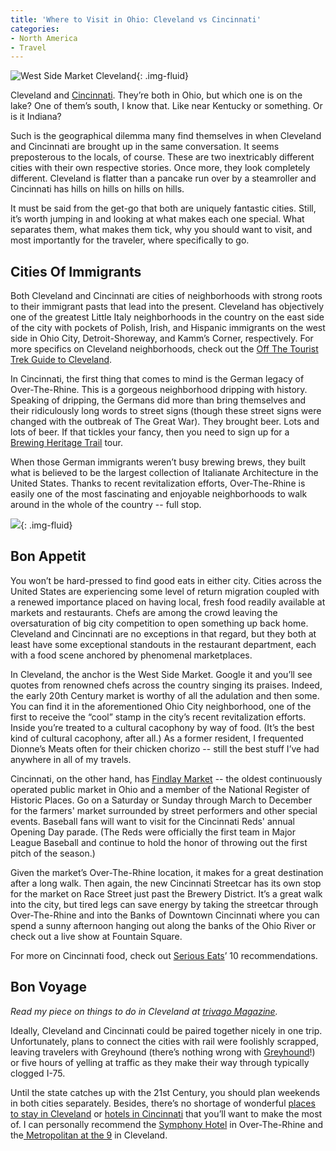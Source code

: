 ```yaml
---
title: 'Where to Visit in Ohio: Cleveland vs Cincinnati'
categories:
- North America
- Travel
---
```


![West Side Market Cleveland](https://withoutapath.com/wp-content/uploads/2017/05/West-Side-Market-Cleveland.jpg){: .img-fluid}

Cleveland and [Cincinnati](https://withoutapath.com/traveling-cincinnati/). They’re both in Ohio, but which one is on the lake? One of them’s south, I know that. Like near Kentucky or something. Or is it Indiana?

Such is the geographical dilemma many find themselves in when Cleveland and Cincinnati are brought up in the same conversation. It seems preposterous to the locals, of course. These are two inextricably different cities with their own respective stories. Once more, they look completely different. Cleveland is flatter than a pancake run over by a steamroller and Cincinnati has hills on hills on hills on hills.

It must be said from the get-go that both are uniquely fantastic cities. Still, it’s worth jumping in and looking at what makes each one special. What separates them, what makes them tick, why you should want to visit, and most importantly for the traveler, where specifically to go.

## **Cities Of Immigrants**

Both Cleveland and Cincinnati are cities of neighborhoods with strong roots to their immigrant pasts that lead into the present. Cleveland has objectively one of the greatest Little Italy neighborhoods in the country on the east side of the city with pockets of Polish, Irish, and Hispanic immigrants on the west side in Ohio City, Detroit-Shoreway, and Kamm’s Corner, respectively. For more specifics on Cleveland neighborhoods, check out the [Off The Tourist Trek Guide to Cleveland](https://withoutapath.com/travel-guides/cleveland/).

In Cincinnati, the first thing that comes to mind is the German legacy of Over-The-Rhine. This is a gorgeous neighborhood dripping with history. Speaking of dripping, the Germans did more than bring themselves and their ridiculously long words to street signs (though these street signs were changed with the outbreak of The Great War). They brought beer. Lots and lots of beer. If that tickles your fancy, then you need to sign up for a [Brewing Heritage Trail](http://brewingheritagetrail.org/tours) tour.

When those German immigrants weren’t busy brewing brews, they built what is believed to be the largest collection of Italianate Architecture in the United States. Thanks to recent revitalization efforts, Over-The-Rhine is easily one of the most fascinating and enjoyable neighborhoods to walk around in the whole of the country -- full stop.

![](https://withoutapath.com/wp-content/uploads/2017/07/Cincinnati-Ohio.jpg){: .img-fluid}

## **Bon Appetit**

You won’t be hard-pressed to find good eats in either city. Cities across the United States are experiencing some level of return migration coupled with a renewed importance placed on having local, fresh food readily available at markets and restaurants. Chefs are among the crowd leaving the oversaturation of big city competition to open something up back home. Cleveland and Cincinnati are no exceptions in that regard, but they both at least have some exceptional standouts in the restaurant department, each with a food scene anchored by phenomenal marketplaces.

In Cleveland, the anchor is the West Side Market. Google it and you’ll see quotes from renowned chefs across the country singing its praises. Indeed, the early 20th Century market is worthy of all the adulation and then some. You can find it in the aforementioned Ohio City neighborhood, one of the first to receive the “cool” stamp in the city’s recent revitalization efforts. Inside you’re treated to a cultural cacophony by way of food. (It’s the best kind of cultural cacophony, after all.) As a former resident, I frequented Dionne’s Meats often for their chicken chorizo -- still the best stuff I’ve had anywhere in all of my travels.

Cincinnati, on the other hand, has [Findlay Market](http://www.findlaymarket.org/) -- the oldest continuously operated public market in Ohio and a member of the National Register of Historic Places. Go on a Saturday or Sunday through March to December for the farmers' market surrounded by street performers and other special events. Baseball fans will want to visit for the Cincinnati Reds' annual Opening Day parade. (The Reds were officially the first team in Major League Baseball and continue to hold the honor of throwing out the first pitch of the season.)

Given the market’s Over-The-Rhine location, it makes for a great destination after a long walk. Then again, the new Cincinnati Streetcar has its own stop for the market on Race Street just past the Brewery District. It’s a great walk into the city, but tired legs can save energy by taking the streetcar through Over-The-Rhine and into the Banks of Downtown Cincinnati where you can spend a sunny afternoon hanging out along the banks of the Ohio River or check out a live show at Fountain Square.

For more on Cincinnati food, check out [Serious Eats](http://www.seriouseats.com/where-to-eat-in-cincinnati)’ 10 recommendations.

## **Bon Voyage**

_Read my piece on things to do in Cleveland at [trivago Magazine](http://room5.trivago.com/things-to-do-in-cleveland-ohio/)._

Ideally, Cleveland and Cincinnati could be paired together nicely in one trip. Unfortunately, plans to connect the cities with rail were foolishly scrapped, leaving travelers with Greyhound (there’s nothing wrong with [Greyhound](https://withoutapath.com/riding-greyhound/)!) or five hours of yelling at traffic as they make their way through typically clogged I-75.

Until the state catches up with the 21st Century, you should plan weekends in both cities separately. Besides, there’s no shortage of wonderful [places to stay in Cleveland](https://www.skyscanner.com/trip/cleveland-oh/hotels) or [hotels in Cincinnati](https://www.skyscanner.com/trip/cincinnati-oh/hotels) that you’ll want to make the most of. I can personally recommend the [Symphony Hotel](http://www.symphonyhotel.com/) in Over-The-Rhine and the[ Metropolitan at the 9](http://www.marriott.com/hotels/travel/cleak-metropolitan-at-the-9-autograph-collection/?scid=bb1a189a-fec3-4d19-a255-54ba596febe2) in Cleveland.
